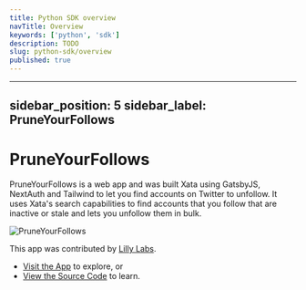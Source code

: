 ```yaml
---
title: Python SDK overview
navTitle: Overview
keywords: ['python', 'sdk']
description: TODO
slug: python-sdk/overview
published: true
---
```

---
sidebar_position: 5
sidebar_label: PruneYourFollows
---

# PruneYourFollows

PruneYourFollows is a web app and was built Xata using GatsbyJS, NextAuth and Tailwind to let you find accounts on Twitter to unfollow. It uses Xata's search capabilities to find accounts that you follow that are inactive or stale and lets you unfollow them in bulk.

![PruneYourFollows](/images/docs/examples/pyf.png)

This app was contributed by [Lilly Labs](https://lillylabs.no/).

- [Visit the App](https://pruneyourfollows.com) to explore, or
- [View the Source Code](https://github.com/queen-raae/prune-your-follows) to learn.
